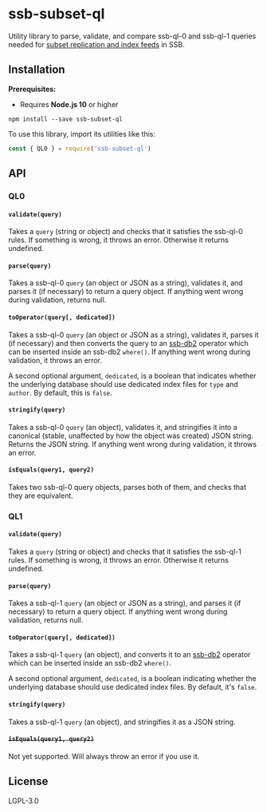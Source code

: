 # ssb-subset-ql

Utility library to parse, validate, and compare ssb-ql-0 and ssb-ql-1 queries
needed for [subset replication and index feeds](https://github.com/ssb-ngi-pointer/ssb-subset-replication-spec)
in SSB.

## Installation

**Prerequisites:**

- Requires **Node.js 10** or higher

```
npm install --save ssb-subset-ql
```

To use this library, import its utilities like this:

```js
const { QL0 } = require('ssb-subset-ql')
```

## API

### QL0

#### `validate(query)`

Takes a `query` (string or object) and checks that it satisfies the ssb-ql-0
rules. If something is wrong, it throws an error. Otherwise it returns
undefined.

#### `parse(query)`

Takes a ssb-ql-0 `query` (an object or JSON as a string), validates it, and
parses it (if necessary) to return a query object. If anything went wrong during
validation, returns null.

#### `toOperator(query[, dedicated])`

Takes a ssb-ql-0 `query` (an object or JSON as a string), validates it, parses
it (if necessary) and then converts the query to an [ssb-db2](https://github.com/ssb-ngi-pointer/ssb-db2)
operator which can be inserted inside an ssb-db2 `where()`. If anything went
wrong during validation, it throws an error.

A second optional argument, `dedicated`, is a boolean that indicates whether the
underlying database should use dedicated index files for `type` and `author`. By
default, this is `false`.

#### `stringify(query)`

Takes a ssb-ql-0 `query` (an object), validates it, and stringifies it into a
canonical (stable, unaffected by how the object was created) JSON string.
Returns the JSON string. If anything went wrong during validation, it throws an
error.

#### `isEquals(query1, query2)`

Takes two ssb-ql-0 query objects, parses both of them, and checks that they are
equivalent.

### QL1

#### `validate(query)`

Takes a `query` (string or object) and checks that it satisfies the ssb-ql-1
rules. If something is wrong, it throws an error. Otherwise it returns
undefined.

#### `parse(query)`

Takes a ssb-ql-1 `query` (an object or JSON as a string), and parses it (if
necessary) to return a query object. If anything went wrong during validation,
returns null.

#### `toOperator(query[, dedicated])`

Takes a ssb-ql-1 `query` (an object), and converts it to an [ssb-db2](https://github.com/ssb-ngi-pointer/ssb-db2)
operator which can be inserted inside an ssb-db2 `where()`.

A second optional argument, `dedicated`, is a boolean indicating whether the
underlying database should use dedicated index files. By default, it's `false`.

#### `stringify(query)`

Takes a ssb-ql-1 `query` (an object), and stringifies it as a JSON string.

#### ~~`isEquals(query1, query2)`~~

Not yet supported. Will always throw an error if you use it.

## License

LGPL-3.0
